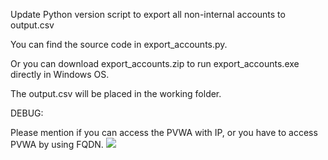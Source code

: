 Update Python version script to export all non-internal accounts to output.csv

You can find the source code in export_accounts.py. 

Or you can download export_accounts.zip to run export_accounts.exe directly in Windows OS. 

The output.csv will be placed in the working folder.

DEBUG:

Please mention if you can access the PVWA with IP, or  you have to access PVWA by using FQDN.
<img src="./images/debug.png"/>